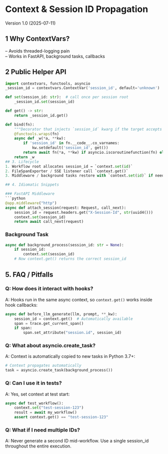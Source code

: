 # Context & Session ID Propagation
Version 1.0  (2025-07-11)

## 1  Why ContextVars?
– Avoids threaded-logging pain  
– Works in FastAPI, background tasks, callbacks

## 2  Public Helper API
```python
import contextvars, functools, asyncio
_session_id = contextvars.ContextVar('session_id', default='unknown')

def set(session_id: str):  # call once per session root
    _session_id.set(session_id)

def get() -> str:
    return _session_id.get()

def bind(fn):
    """Decorator that injects `session_id` kwarg if the target accepts it."""
    @functools.wraps(fn)
    async def _w(*a, **kw):
        if 'session_id' in fn.__code__.co_varnames:
            kw.setdefault('session_id', get())
        return await fn(*a, **kw) if asyncio.iscoroutinefunction(fn) else fn(*a, **kw)
    return _w
## 3. Lifecycle
1. Workflow root allocates session_id → `context.set(id)`
2. FileSpanExporter / SSE listener call `context.get()`
3. Middleware / background tasks restore with `context.set(id)` if needed

## 4. Idiomatic Snippets

### FastAPI Middleware
```python
@app.middleware("http")
async def attach_session(request: Request, call_next):
    session_id = request.headers.get("X-Session-Id", str(uuid4()))
    context.set(session_id)
    return await call_next(request)
```

### Background Task
```python
async def background_process(session_id: str = None):
    if session_id:
        context.set(session_id)
    # Now context.get() returns the correct session_id
```

## 5. FAQ / Pitfalls

### Q: How does it interact with hooks?
A: Hooks run in the same async context, so `context.get()` works inside hook callbacks:
```python
async def before_llm_generate(llm, prompt, **_kw):
    session_id = context.get()  # Automatically available
    span = trace.get_current_span()
    if span:
        span.set_attribute("session.id", session_id)
```

### Q: What about asyncio.create_task?
A: Context is automatically copied to new tasks in Python 3.7+:
```python
# Context propagates automatically
task = asyncio.create_task(background_process())
```

### Q: Can I use it in tests?
A: Yes, set context at test start:
```python
async def test_workflow():
    context.set("test-session-123")
    result = await my_workflow()
    assert context.get() == "test-session-123"
```

### Q: What if I need multiple IDs?
A: Never generate a second ID mid-workflow. Use a single session_id throughout the entire execution.


